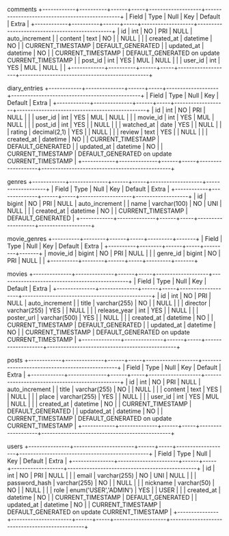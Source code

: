 comments
+------------+----------+------+-----+-------------------+-----------------------------------------------+
| Field      | Type     | Null | Key | Default           | Extra                                         |
+------------+----------+------+-----+-------------------+-----------------------------------------------+
| id         | int      | NO   | PRI | NULL              | auto_increment                                |
| content    | text     | NO   |     | NULL              |                                               |
| created_at | datetime | NO   |     | CURRENT_TIMESTAMP | DEFAULT_GENERATED                             |
| updated_at | datetime | NO   |     | CURRENT_TIMESTAMP | DEFAULT_GENERATED on update CURRENT_TIMESTAMP |
| post_id    | int      | YES  | MUL | NULL              |                                               |
| user_id    | int      | YES  | MUL | NULL              |                                               |
+------------+----------+------+-----+-------------------+-----------------------------------------------+

diary_entries
+------------+--------------+------+-----+-------------------+-----------------------------------------------+
| Field      | Type         | Null | Key | Default           | Extra                                         |
+------------+--------------+------+-----+-------------------+-----------------------------------------------+
| id         | int          | NO   | PRI | NULL              |                                               |
| user_id    | int          | YES  | MUL | NULL              |                                               |
| movie_id   | int          | YES  | MUL | NULL              |                                               |
| post_id    | int          | YES  |     | NULL              |                                               |
| watched_at | date         | YES  |     | NULL              |                                               |
| rating     | decimal(2,1) | YES  |     | NULL              |                                               |
| review     | text         | YES  |     | NULL              |                                               |
| created_at | datetime     | NO   |     | CURRENT_TIMESTAMP | DEFAULT_GENERATED                             |
| updated_at | datetime     | NO   |     | CURRENT_TIMESTAMP | DEFAULT_GENERATED on update CURRENT_TIMESTAMP |
+------------+--------------+------+-----+-------------------+-----------------------------------------------+

genres
+------------+--------------+------+-----+-------------------+-------------------+
| Field      | Type         | Null | Key | Default           | Extra             |
+------------+--------------+------+-----+-------------------+-------------------+
| id         | bigint       | NO   | PRI | NULL              | auto_increment    |
| name       | varchar(100) | NO   | UNI | NULL              |                   |
| created_at | datetime     | NO   |     | CURRENT_TIMESTAMP | DEFAULT_GENERATED |
+------------+--------------+------+-----+-------------------+-------------------+

movie_genres
+----------+--------+------+-----+---------+-------+
| Field    | Type   | Null | Key | Default | Extra |
+----------+--------+------+-----+---------+-------+
| movie_id | bigint | NO   | PRI | NULL    |       |
| genre_id | bigint | NO   | PRI | NULL    |       |
+----------+--------+------+-----+---------+-------+

movies
+--------------+--------------+------+-----+-------------------+-----------------------------------------------+
| Field        | Type         | Null | Key | Default           | Extra                                         |
+--------------+--------------+------+-----+-------------------+-----------------------------------------------+
| id           | int          | NO   | PRI | NULL              | auto_increment                                |
| title        | varchar(255) | NO   |     | NULL              |                                               |
| director     | varchar(255) | YES  |     | NULL              |                                               |
| release_year | int          | YES  |     | NULL              |                                               |
| poster_url   | varchar(500) | YES  |     | NULL              |                                               |
| created_at   | datetime     | NO   |     | CURRENT_TIMESTAMP | DEFAULT_GENERATED                             |
| updated_at   | datetime     | NO   |     | CURRENT_TIMESTAMP | DEFAULT_GENERATED on update CURRENT_TIMESTAMP |
+--------------+--------------+------+-----+-------------------+-----------------------------------------------+

posts
+------------+--------------+------+-----+-------------------+-----------------------------------------------+
| Field      | Type         | Null | Key | Default           | Extra                                         |
+------------+--------------+------+-----+-------------------+-----------------------------------------------+
| id         | int          | NO   | PRI | NULL              | auto_increment                                |
| title      | varchar(255) | NO   |     | NULL              |                                               |
| content    | text         | YES  |     | NULL              |                                               |
| place      | varchar(255) | YES  |     | NULL              |                                               |
| user_id    | int          | YES  | MUL | NULL              |                                               |
| created_at | datetime     | NO   |     | CURRENT_TIMESTAMP | DEFAULT_GENERATED                             |
| updated_at | datetime     | NO   |     | CURRENT_TIMESTAMP | DEFAULT_GENERATED on update CURRENT_TIMESTAMP |
+------------+--------------+------+-----+-------------------+-----------------------------------------------+

users
+---------------+----------------------+------+-----+-------------------+-----------------------------------------------+
| Field         | Type                 | Null | Key | Default           | Extra                                         |
+---------------+----------------------+------+-----+-------------------+-----------------------------------------------+
| id            | int                  | NO   | PRI | NULL              |                                               |
| email         | varchar(255)         | NO   | UNI | NULL              |                                               |
| password_hash | varchar(255)         | NO   |     | NULL              |                                               |
| nickname      | varchar(50)          | NO   |     | NULL              |                                               |
| role          | enum('USER','ADMIN') | YES  |     | USER              |                                               |
| created_at    | datetime             | NO   |     | CURRENT_TIMESTAMP | DEFAULT_GENERATED                             |
| updated_at    | datetime             | NO   |     | CURRENT_TIMESTAMP | DEFAULT_GENERATED on update CURRENT_TIMESTAMP |
+---------------+----------------------+------+-----+-------------------+-----------------------------------------------+